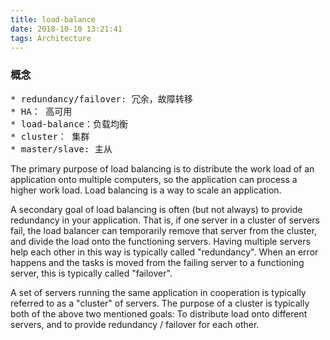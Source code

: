 ```yaml
---
title: load-balance
date: 2018-10-10 13:21:41
tags: Architecture
---
```

### 概念
<pre>
* redundancy/failover: 冗余，故障转移
* HA： 高可用
* load-balance：负载均衡
* cluster： 集群
* master/slave: 主从
</pre>
>
The primary purpose of load balancing is to distribute the work load of an application onto multiple computers, so the application can process a higher work load. Load balancing is a way to scale an application.
>
A secondary goal of load balancing is often (but not always) to provide redundancy in your application. That is, if one server in a cluster of servers fail, the load balancer can temporarily remove that server from the cluster, and divide the load onto the functioning servers. Having multiple servers help each other in this way is typically called "redundancy". When an error happens and the tasks is moved from the failing server to a functioning server, this is typically called "failover".
>
A set of servers running the same application in cooperation is typically referred to as a "cluster" of servers. The purpose of a cluster is typically both of the above two mentioned goals: To distribute load onto different servers, and to provide redundancy / failover for each other.